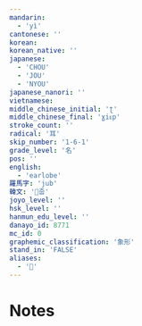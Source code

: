 ```yaml
---
mandarin:
  - 'yì'
cantonese: ''
korean:
korean_native: ''
japanese:
  - 'CHOU'
  - 'JOU'
  - 'NYOU'
japanese_nanori: ''
vietnamese:
middle_chinese_initial: 'ʈ'
middle_chinese_final: 'ɣiᴇp'
stroke_count: ''
radical: '耳'
skip_number: '1-6-1'
grade_level: '名'
pos: ''
english:
  - 'earlobe'
羅馬字: 'jub'
韓文: '줍'
joyo_level: ''
hsk_level: ''
hanmun_edu_level: ''
danayo_id: 8771
mc_id: 0
graphemic_classification: '象形'
stand_in: 'FALSE'
aliases:
  - '𦔮'
---
```


# Notes
